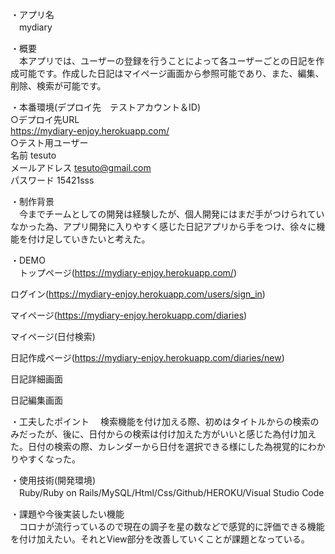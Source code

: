 ・アプリ名  
　mydiary  
  
・概要  
　本アプリでは、ユーザーの登録を行うことによって各ユーザーごとの日記を作成可能です。作成した日記はマイページ画面から参照可能であり、また、編集、削除、検索が可能です。  
  
・本番環境(デプロイ先　テストアカウント＆ID)  
○デプロイ先URL  
https://mydiary-enjoy.herokuapp.com/  
○テスト用ユーザー  
 名前			tesuto  
 メールアドレス	tesuto@gmail.com  
 パスワード		15421sss  
  
・制作背景  
　今までチームとしての開発は経験したが、個人開発にはまだ手がつけられていなかった為、アプリ開発に入りやすく感じた日記アプリから手をつけ、徐々に機能を付け足していきたいと考えた。  
  
  ・DEMO  
　トップページ(https://mydiary-enjoy.herokuapp.com/)  
  
  ログイン(https://mydiary-enjoy.herokuapp.com/users/sign_in)  
  
  マイページ(https://mydiary-enjoy.herokuapp.com/diaries)  
  
  マイページ(日付検索)  
  
  日記作成ページ(https://mydiary-enjoy.herokuapp.com/diaries/new)  
  
  日記詳細画面  
  
  日記編集画面  
  
  ・工夫したポイント
　検索機能を付け加える際、初めはタイトルからの検索のみだったが、後に、日付からの検索は付け加えた方がいいと感じた為付け加えた。日付の検索の際、カレンダーから日付を選択できる様にした為視覚的にわかりやすくなった。  
  
  
・使用技術(開発環境)  
　Ruby/Ruby on Rails/MySQL/Html/Css/Github/HEROKU/Visual Studio Code  
  
  
・課題や今後実装したい機能  
　コロナが流行っているので現在の調子を星の数などで感覚的に評価できる機能を付け加えたい。それとView部分を改善していくことが課題となっている。  
  